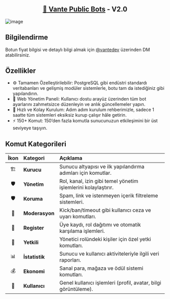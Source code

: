 <h2 align="center">
  <a href="https://app.vante.dev/" target="_blank">💜 Vante Public Bots</a>
- V2.0
</h2>

![image](https://github.com/user-attachments/assets/56cf1c0b-93f2-4c57-9bd7-ec575757be22)

## Bilgilendirme 

Botun fiyat bilgisi ve detaylı bilgi almak için [@vantedev](https://discord.com/users/1205649213539749958) üzerinden DM atabilirsiniz.

## Özellikler

- ⚙️ Tamamen Özelleştirilebilir: PostgreSQL gibi endüstri standardı veritabanları ve gelişmiş modüler sistemlerle, botu tam da istediğiniz gibi yapılandırın.
- 🌟 Web Yönetim Paneli: Kullanıcı dostu arayüz üzerinden tüm bot ayarlarını zahmetsizce düzenleyin ve anlık güncellemeler yapın.
- 📝 Hızlı ve Kolay Kurulum: Adım adım kurulum rehberimizle, sadece 1 saatte tüm sistemleri eksiksiz kurup çalışır hâle getirin.
- ⚡ 150+ Komut: 150’den fazla komutla sunucunuzun etkileşimini bir üst seviyeye taşıyın.

## Komut Kategorileri

| İkon  | Kategori     | Açıklama                                                           |
|:----:|:-------------|:------------------------------------------------------------------- |
| 🏗️   | **Kurucu**   | Sunucu altyapısı ve ilk yapılandırma adımları için komutlar.       |
| 🛡️   | **Yönetim**  | Rol, kanal, izin gibi temel yönetim işlemlerini kolaylaştırır.     |
| 🛡️   | **Koruma**   | Spam, link ve istenmeyen içerik filtreleme sistemleri.             |
| 🔨   | **Moderasyon** | Kick/ban/timeout gibi kullanıcı ceza ve uyarı komutları.         |
| 📝   | **Register** | Üye kaydı, rol dağıtımı ve otomatik karşılama işlemleri.           |
| 🔑   | **Yetkili**  | Yönetici rolündeki kişiler için özel yetki komutları.              |
| 📊   | **İstatistik** | Sunucu ve kullanıcı aktiviteleriyle ilgili veri raporları.       |
| 💰   | **Ekonomi**  | Sanal para, mağaza ve ödül sistemi komutları.                      |
| 👤   | **Kullanıcı** | Genel kullanıcı işlemleri (profil, avatar, bilgi görüntüleme).    |
